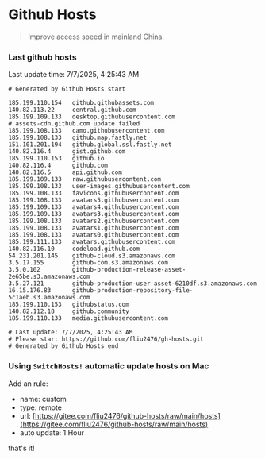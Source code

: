 # Github Hosts

> Improve access speed in mainland China.

### Last github hosts

Last update time: 7/7/2025, 4:25:43 AM

```base
# Generated by Github Hosts start 

185.199.110.154   github.githubassets.com
140.82.113.22     central.github.com
185.199.109.133   desktop.githubusercontent.com
# assets-cdn.github.com update failed
185.199.108.133   camo.githubusercontent.com
185.199.108.133   github.map.fastly.net
151.101.201.194   github.global.ssl.fastly.net
140.82.116.4      gist.github.com
185.199.110.153   github.io
140.82.116.4      github.com
140.82.116.5      api.github.com
185.199.109.133   raw.githubusercontent.com
185.199.108.133   user-images.githubusercontent.com
185.199.108.133   favicons.githubusercontent.com
185.199.108.133   avatars5.githubusercontent.com
185.199.109.133   avatars4.githubusercontent.com
185.199.109.133   avatars3.githubusercontent.com
185.199.108.133   avatars2.githubusercontent.com
185.199.108.133   avatars1.githubusercontent.com
185.199.108.133   avatars0.githubusercontent.com
185.199.111.133   avatars.githubusercontent.com
140.82.116.10     codeload.github.com
54.231.201.145    github-cloud.s3.amazonaws.com
3.5.17.155        github-com.s3.amazonaws.com
3.5.0.102         github-production-release-asset-2e65be.s3.amazonaws.com
3.5.27.121        github-production-user-asset-6210df.s3.amazonaws.com
16.15.176.83      github-production-repository-file-5c1aeb.s3.amazonaws.com
185.199.110.153   githubstatus.com
140.82.112.18     github.community
185.199.110.133   media.githubusercontent.com

# Last update: 7/7/2025, 4:25:43 AM
# Please star: https://github.com/fliu2476/gh-hosts.git
# Generated by Github Hosts end
```

### Using `SwitchHosts!` automatic update hosts on Mac
Add an rule:
- name: custom
- type: remote
- url: [https://gitee.com/fliu2476/github-hosts/raw/main/hosts](https://gitee.com/fliu2476/github-hosts/raw/main/hosts)
- auto update: 1 Hour

that's it!

